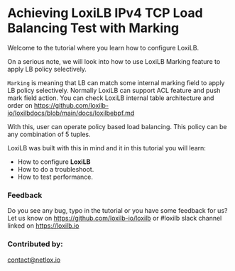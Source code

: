 #  Achieving LoxiLB IPv4 TCP Load Balancing Test with Marking

Welcome to the tutorial where you learn how to configure LoxiLB.

On a serious note, we will look into how to use LoxiLB Marking feature to apply LB policy selectively. 

`Marking` is meaning that LB can match some internal marking field to apply LB policy selectively. Normally LoxiLB can support ACL feature and push mark field action. You can check LoxiLB internal table architecture and order on https://github.com/loxilb-io/loxilbdocs/blob/main/docs/loxilbebpf.md

With this, user can operate policy based load balancing. This policy can be any combination of 5 tuples.

LoxiLB was built with this in mind and it in this tutorial you will learn:

* How to configure **LoxiLB**
* How to do a troubleshoot.
* How to test performance.

### Feedback

Do you see any bug, typo in the tutorial or you have some feedback for us?
Let us know on https://github.com/loxilb-io/loxilb or #loxilb slack channel linked on https://loxilb.io

### Contributed by:
contact@netlox.io

